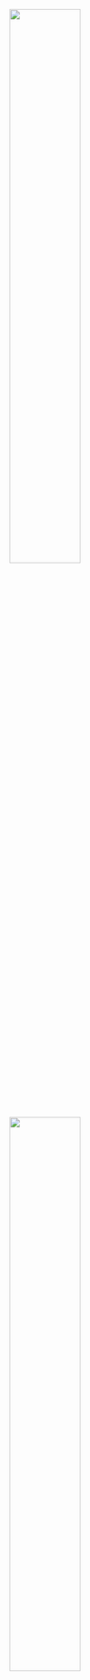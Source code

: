 <p align="center" width="100%">
<img width="50%" src="https://github.com/camarman/camarman/assets/45866787/660a618d-d4bc-4500-a63d-a291ebc68e66">
<img width="50%" src="https://github-readme-stats.vercel.app/api?&username=camarman&hide_border=true&title_color=ffffff&text_color=d6d6d6&border_radius=8&show_icons=true&icon_color=FAC8C7&bg_color=0,c33764,1d2671&count_private=true&include_all_commits=true">
</p>
